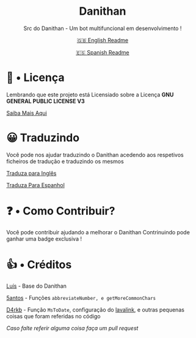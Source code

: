 <div align="center">

<h1>Danithan</h1>
Src do Danithan - Um bot multifuncional em desenvolvimento ! 

  [ 🇬🇧 English Readme](https://github.com/CanasDev/Danithan/blob/master/Readmes/README_EN.md)

  [ 🇪🇸 Spanish Readme](https://github.com/CanasDev/Danithan/blob/master/Readmes/README_ES.md)

</div>


# 🍕 • Licença
Lembrando que este projeto está Licensiado sobre a Licença **GNU GENERAL PUBLIC LICENSE V3**

[Saiba Mais Aqui](https://github.com/Danithan/DanithanBot/blob/master/LICENSE)  

# 😀 Traduzindo 
Você pode nos ajudar traduzindo o Danithan acedendo aos respetivos ficheiros de tradução e traduzindo os mesmos 

[Traduza para Inglês](https://github.com/CanasDev/Danithan/tree/master/src/lang/en)

[Traduza Para Espanhol](https://github.com/CanasDev/Danithan/tree/master/src/lang/es)

# ❓ • Como Contribuir?
Você pode contribuir ajudando a melhorar o Danithan
Contrinuindo pode ganhar uma badge exclusiva !


# 👍 • Créditos 
[Luís](https://github.com/MrSannyY) - Base do Danithan

[5antos](https://github.com/5antos) - Funções `abbreviateNumber, e getMoreCommonChars`

[D4rkb](https://github.com/davidffa) - Função `MsToDate`, configuração do [lavalink](https://www.notion.so/Heroku-Lavalink-35a42e309e84419b9958f77bd9e7359f), e outras pequenas coisas que foram referidas no código

_Caso falte referir alguma coisa faça um pull request_
